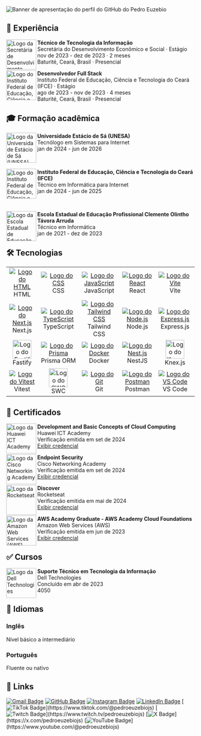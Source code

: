 <img src="https://i.imgur.com/0MJeCuz.png" alt="Banner de apresentação do perfil do GitHub do Pedro Euzebio" />

<h2>
  💼 Experiência
</h2>

<div>
  <div>
    <a href="https://www.baturite.ce.gov.br/secretaria.php?sec=6">
      <img src="https://i.imgur.com/Axj39Xo.jpg" alt="Logo da Secretária de Desenvolvimento Econômico e Social" width="80" align="left" />
    </a>
    <p>
      <strong>Técnico de Tecnologia da Informação</strong> <br />
      Secretária do Desenvolvimento Econômico e Social · Estágio <br />
      nov de 2023 - dez de 2023 · 2 meses <br />
      Baturité, Ceará, Brasil · Presencial
    </p>
  </div>
  <div>
    <a href="https://ifce.edu.br">
      <img src="https://i.imgur.com/PwRgxqO.jpg" alt="Logo do Instituto Federal de Educação, Ciência e Tecnologia do Ceará (IFCE)" width="80" align="left" />
    </a>
    <p>
      <strong>Desenvolvedor Full Stack</strong> <br />
      Instituto Federal de Educação, Ciência e Tecnologia do Ceará (IFCE) · Estágio <br />
      ago de 2023 - nov de 2023 · 4 meses <br />
      Baturité, Ceará, Brasil · Presencial
    </p>
  </div>
</div>

<h2>
  🎓 Formação acadêmica
</h2>

<div>
  <div>
    <a href="https://estacio.br">
      <img src="https://i.imgur.com/uU1OZ5x.jpg" alt="Logo da Universidade Estácio de Sá (UNESA)" width="80" align="left" />
    </a>
    <p>
      <strong>Universidade Estácio de Sá (UNESA)</strong> <br />
      Tecnólogo em Sistemas para Internet <br />
      jan de 2024 - jun de 2026
    </p>
  </div>
  <br />
  <div>
    <a href="https://ifce.edu.br">
      <img src="https://i.imgur.com/PwRgxqO.jpg" alt="Logo do Instituto Federal de Educação, Ciência e Tecnologia do Ceará (IFCE)" width="80" align="left" />
    </a>
    <p>
      <strong>Instituto Federal de Educação, Ciência e Tecnologia do Ceará (IFCE)</strong> <br />
      Técnico em Informática para Internet <br />
      jan de 2024 - jun de 2025
    </p>
  </div>
  <br />
  <div>
    <a href="https://www.eeepdebaturite.com">
      <img src="https://i.imgur.com/b5heNhX.jpg" alt="Logo da Escola Estadual de Educação Profissional Clemente Olintho Távora Arruda" width="80" align="left" />
    </a>
    <p>
      <strong>Escola Estadual de Educação Profissional Clemente Olintho Távora Arruda</strong> <br />
      Técnico em Informática <br />
      jan de 2021 - dez de 2023
    </p>
  </div>
</div>

<h2>
  🛠️ Tecnologias
</h2>

<table>
  <tr align="center">
    <td width="150">
      <a href="https://developer.mozilla.org/pt-BR/docs/Web/HTML">
        <img src="https://skillicons.dev/icons?i=html" alt="Logo do HTML" />
      </a>
      <br />
      HTML
    </td>
    <td width="150">
      <a href="https://developer.mozilla.org/pt-BR/docs/Web/CSS">
        <img src="https://skillicons.dev/icons?i=css" alt="Logo do CSS" />
      </a>
      <br />
      CSS
    </td>
    <td width="150">
      <a href="https://developer.mozilla.org/pt-BR/docs/Web/JavaScript">
        <img src="https://skillicons.dev/icons?i=js" alt="Logo do JavaScript" />
      </a>
      <br />
      JavaScript
    </td>
    <td width="150">
      <a href="https://react.dev/">
        <img src="https://skillicons.dev/icons?i=react" alt="Logo do React" />
      </a>
      <br />
      React
    </td>
    <td width="150">
      <a href="https://vite.dev/">
        <img src="https://skillicons.dev/icons?i=vite" alt="Logo do Vite" />
      </a>
      <br />
      Vite
    </td>
  </tr>
  <tr align="center">
    <td width="150">
      <a href="https://nextjs.org/">
        <img src="https://skillicons.dev/icons?i=nextjs" alt="Logo do Next.js" />
      </a>
      <br />
      Next.js
    </td>
    <td width="150">
      <a href="https://www.typescriptlang.org/">
        <img src="https://skillicons.dev/icons?i=ts" alt="Logo do TypeScript" />
      </a>
      <br />
      TypeScript
    </td>
    <td width="150">
      <a href="https://tailwindcss.com/">
        <img src="https://skillicons.dev/icons?i=tailwind" alt="Logo do Tailwind CSS" />
      </a>
      <br />
      Tailwind CSS
    </td>
    <td width="150">
      <a href="https://nodejs.org/pt">
        <img src="https://skillicons.dev/icons?i=nodejs" alt="Logo do Node.js" />
      </a>
      <br />
      Node.js
    </td>
    <td width="150">
      <a href="https://expressjs.com/">
        <img src="https://skillicons.dev/icons?i=express" alt="Logo do Express.js" />
      </a>
      <br />
      Express.js
    </td>
  </tr>
  <tr align="center">
    <td width="150">
      <a href="https://fastify.dev/">
        <img src="https://i.imgur.com/Pe1c36T.png" alt="Logo do Fastify" width="50" />
      </a>
      <br />
      Fastify
    </td>
    <td width="150">
      <a href="https://www.prisma.io/">
        <img src="https://skillicons.dev/icons?i=prisma" alt="Logo do Prisma" />
      </a>
      <br />
      Prisma ORM
    </td>
    <td width="150">
      <a href="https://www.docker.com/">
        <img src="https://skillicons.dev/icons?i=docker" alt="Logo do Docker" />
      </a>
      <br />
      Docker
    </td>
    <td width="150">
      <a href="https://nestjs.com/">
        <img src="https://skillicons.dev/icons?i=nestjs" alt="Logo do Nest.js" />
      </a>
      <br />
      NestJS
    </td>
    <td width="150">
      <a href="https://knexjs.org/">
        <img src="https://i.imgur.com/9dtSRhv.png" alt="Logo do Knex.js" width="50" />
      </a>
      <br />
      Knex.js
    </td>
  </tr>
  <tr align="center">
    <td width="150">
      <a href="https://vitest.dev/">
        <img src="https://skillicons.dev/icons?i=vitest" alt="Logo do Vitest" />
      </a>
      <br />
      Vitest
    </td>
    <td width="150">
      <a href="https://swc.rs">
        <img src="https://i.imgur.com/mkEMV8O.png" alt="Logo do SWC" width="50" />
      </a>
      <br>
      SWC
    </td>
    <td width="150">
      <a href="https://git-scm.com/">
        <img src="https://skillicons.dev/icons?i=git" alt="Logo do Git" />
      </a>
      <br />
      Git
    </td>
    <td width="150">
      <a href="https://www.postman.com/">
        <img src="https://skillicons.dev/icons?i=postman" alt="Logo do Postman" />
      </a>
      <br />
      Postman
    </td>
    <td width="150">
      <a href="https://code.visualstudio.com/">
        <img src="https://skillicons.dev/icons?i=vscode" alt="Logo do VS Code" />
      </a>
      <br />
      VS Code
    </td>
  </tr>
</table>

<h2>
  🥇 Certificados
</h2>

<div>
  <div>
    <img src="https://i.imgur.com/1kuWVnP.jpg" alt="Logo da Huawei ICT Academy" width="80" align="left" />
    <p>
      <strong>Development and Basic Concepts of Cloud Computing</strong> <br />
      Huawei ICT Academy <br />
      Verificação emitida em set de 2024 <br />
      <a href="https://www.credly.com/badges/b0fe24b7-7db3-45cb-ba37-3541ff7ece1e">Exibir credencial</a>
    </p>
  </div>
  <div>
    <img src="https://i.imgur.com/iSJaTFW.jpg" alt="Logo da Cisco Networking Academy" width="80" align="left" />
    <p>
      <strong>Endpoint Security</strong> <br />
      Cisco Networking Academy <br />
      Verificação emitida em set de 2024 <br />
      <a href="https://www.credly.com/badges/0cf3adf8-b3f0-4a67-9f7f-759c23a38929/print">Exibir credencial</a>
    </p>
  </div>
  <div>
    <img src="https://i.imgur.com/NdMnKqg.jpg" alt="Logo da Rocketseat" width="80" align="left" />
    <p>
      <strong>Discover</strong> <br />
      Rocketseat <br />
      Verificação emitida em mai de 2024 <br />
      <a href="https://app.rocketseat.com.br/certificates/c4607cdf-e145-40a9-9a04-f0e12069144b">Exibir credencial</a>
    </p>
  </div>
  <div>
    <img src="https://i.imgur.com/KP3bFsh.jpg" alt="Logo da Amazon Web Services (AWS)" width="80" align="left" />
    <p>
      <strong>AWS Academy Graduate - AWS Academy Cloud Foundations</strong> <br />
      Amazon Web Services (AWS) <br />
      Verificação emitida em jun de 2023 <br />
      <a href="https://www.credly.com/badges/0218204e-7d5e-4486-b52e-f438e555df76/print">Exibir credencial</a>
    </p>
  </div>
</div>

<h2>
  ✅ Cursos
</h2>

<div>
  <div>
    <img src="https://i.imgur.com/cgFbOXS.jpg" alt="Logo da Dell Technologies" width="80" align="left" />
    <p>
      <strong>Suporte Técnico em Tecnologia da Informação</strong> <br />
      Dell Technologies <br />
      Concluído em abr de 2023 <br />
      4050
    </p>
  </div>
</div>

<h2>
  👅 Idiomas
</h2>

<div>
  <div>
    <h3>
      Inglês
    </h3>
    <p>Nível básico a intermediário</p>
  </div>
  <div>
    <h3>
      Português
    </h3>
    <p>Fluente ou nativo</p>
  </div>
</div>

<h2>
  🔗 Links
</h2>

[![Gmail Badge](https://img.shields.io/badge/-pedroeuzebio.contato@gmail.com-020817?style=flat-square&logo=Gmail&logoColor=3b82f6&link=mailto:pedroeuzebio.contato@gmail.com)](mailto:pedroeuzebio.contato@gmail.com)
[![GitHub Badge](https://img.shields.io/badge/-github.com&frasl;pedroeuzebiojs-020817?style=flat-square&logo=Github&logoColor=3b82f6&link=https://github.com/pedroeuzebiojs)](https://github.com/pedroeuzebiojs)
[![Instagram Badge](https://img.shields.io/badge/-www.instagram.com&frasl;pedroeuzebiojs-020817?style=flat-square&logo=Instagram&logoColor=3b82f6&link=https://instagram.com/pedroeuzebiojs)](https://instagram.com/pedroeuzebiojs)
[![LinkedIn Badge](https://img.shields.io/badge/-www.linkedin.com&frasl;in&frasl;pedroeuzebio-020817?style=flat-square&logo=Linkedin&logoColor=3b82f6&link=https://www.linkedin.com/in/pedroeuzebio)](https://www.linkedin.com/in/pedroeuzebio)
[![TikTok Badge](https://img.shields.io/badge/-www.tiktok.com&frasl;@pedroeuzebiojs-020817?style=flat-square&logo=TikTok&logoColor=3b82f6&link=[https://www.tiktok.com/@pedroeuzebiojs](https://www.tiktok.com/@pedroeuzebiojs))](https://www.tiktok.com/@pedroeuzebiojs)
[![Twitch Badge](https://img.shields.io/badge/-www.twitch.tv&frasl;pedroeuzebiojs-020817?style=flat-square&logo=Twitch&logoColor=3b82f6&link=[https://www.twitch.tv/pedroeuzebiojs](https://www.twitch.tv/pedroeuzebiojs))](https://www.twitch.tv/pedroeuzebiojs)
[![X Badge](https://img.shields.io/badge/-x.com&frasl;pedroeuzebiojs-020817?style=flat-square&logo=X&logoColor=3b82f6&link=[https://x.com/pedroeuzebiojs](https://x.com/pedroeuzebiojs))](https://x.com/pedroeuzebiojs)
[![YouTube Badge](https://img.shields.io/badge/-www.youtube.com&frasl;@pedroeuzebiojs-020817?style=flat-square&logo=YouTube&logoColor=3b82f6&link=[https://www.youtube.com/@pedroeuzebiojs](https://www.youtube.com/@pedroeuzebiooo))](https://www.youtube.com/@pedroeuzebiojs)

<!--
**pedroeuzebioo/pedroeuzebioo** is a ✨ _special_ ✨ repository because its `README.md` (this file) appears on your GitHub profile.

Here are some ideas to get you started:

- 🔭 I’m currently working on ...
- 🌱 I’m currently learning ...
- 👯 I’m looking to collaborate on ...
- 🤔 I’m looking for help with ...
- 💬 Ask me about ...
- 📫 How to reach me: ...
- 😄 Pronouns: ...
- ⚡ Fun fact: ...
-->
